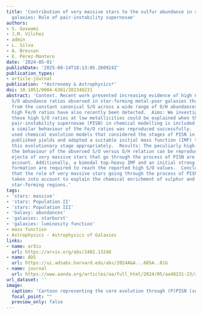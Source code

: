 ```yaml
---
title: 'Contribution of very massive stars to the sulfur abundance in star-forming
  galaxies: Role of pair-instability supernovae'
authors:
- S. Goswami
- J.M. Vílchez
- admin
- L. Silva
- A. Bressan
- E. Pérez-Montero
date: '2024-05-01'
publishDate: '2025-08-14T18:13:05.260924Z'
publication_types:
- article-journal
publication: '*Astronomy & Astrophysics*'
doi: 10.1051/0004-6361/202348231
abstract: 'Context. Recent work presented increasing evidence of high non-constant
  S/O abundance ratios observed in star-forming metal-poor galaxies that deviated
  from the constant canonical S/O across a wide range of O/H abundances. Similar peculiarly
  high Fe/O ratios have also recently been detected.  Aims: We investigate whether
  these high S/O ratios at low metallicities could be explained when the process of
  pair-instability supernovae (PISN) in chemical modelling is included, through which
  a similar behaviour of the Fe/O ratios was reproduced successfully.  Methods: We
  used chemical evolution models that considered the stages of PISN in the previously
  published yields and adopted a suitable initial mass function (IMF) to characterize
  this evolutionary stage appropriately.  Results: The peculiarly high values and
  the behaviour of the observed S/O versus O/H relation can be reproduced when the
  ejecta of very massive stars that go through the process of PISN are taken into
  account. Additionally, a bimodal top-heavy IMF and an initial strong burst of star
  formation are required to reach the reported high S/O values.  Conclusions: We show
  that the role of very massive stars going through the process of PISN should be
  taken into account to explain the chemical enrichment of sulphur and oxygen in metal-poor
  star-forming regions.'
tags:
- 'stars: massive'
- 'stars: Population II'
- 'stars: Population III'
- 'Galaxy: abundances'
- 'galaxies: starburst'
- 'galaxies: luminosity function'
- mass function
- Astrophysics - Astrophysics of Galaxies
links:
- name: arXiv
  url: https://arxiv.org/abs/2402.13240
- name: ADS
  url: https://ui.adsabs.harvard.edu/abs/2024A&A...685A..81G
- name: journal
  url: https://www.aanda.org/articles/aa/full_html/2024/05/aa48231-23/aa48231-23.html
url_dataset: ''
image:
  caption: 'Cartoon representing the core evolution through (P)PISN (see Renzo et al. (2020, 2024) for more details)'
  focal_point: ""
  preview_only: false
---
```

